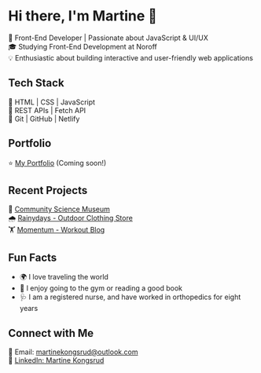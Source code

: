 # Hi there, I'm Martine 👋  
🚀 Front-End Developer | Passionate about JavaScript & UI/UX  
🎓 Studying Front-End Development at Noroff  
💡 Enthusiastic about building interactive and user-friendly web applications  

## Tech Stack  
🔹 HTML | CSS | JavaScript  
🔹 REST APIs | Fetch API  
🔹 Git | GitHub | Netlify  

## Portfolio
⭐ [My Portfolio](#) (Coming soon!)  

## Recent Projects
🔬 [Community Science Museum](https://martinekong.github.io/semester-project-1/)  
🌧️ [Rainydays - Outdoor Clothing Store](https://martinekong.github.io/javascript-1-ca/)  
🏋 [Momentum - Workout Blog](https://fed1-pe1-momentum.netlify.app/)  

## Fun Facts
- 🌍 I love traveling the world
- 📖 I enjoy going to the gym or reading a good book
- 🩺 I am a registered nurse, and have worked in orthopedics for eight years

## Connect with Me  
📧 Email: martinekongsrud@outlook.com  
💼 [LinkedIn: Martine Kongsrud](https://www.linkedin.com/in/martine-kongsrud)  
